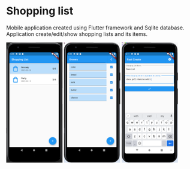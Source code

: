 # Shopping list

Mobile application created using Flutter framework and Sqlite database. Application create/edit/show shopping lists and its items.
<p float="left">
  <img src="/assets/main_window.png" width="150">
  <img src="/assets/shoppingList_window.png" width="150">
  <img src="/assets/create_window.png" width="150">
</p>
